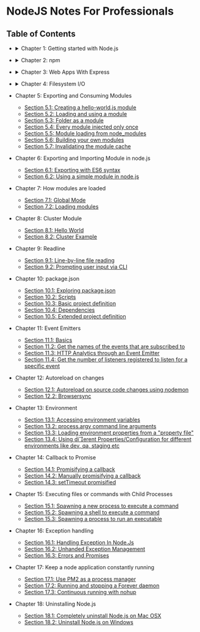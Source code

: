 # NodeJS Notes For Professionals

## Table of Contents

* <details>
  <summary>Chapter 1: Getting started with Node.js</summary>

  - [Section 1.1: Hello World HTTP server](/book_pages/chapter1/section1.1.md)
  - [Section 1.2: Hello World command line](/book_pages/chapter1/section1.2.md)
  - [Section 1.3: Hello World with Express](/book_pages/chapter1/section1.3.md)
  - [Section 1.4: Installing and Running Node.js ](/book_pages/chapter1/section1.4.md)
  - [Section 1.5: Debugging Your NodeJS Application](/book_pages/chapter1/section1.5.md)
  - [Section 1.6: Hello World basic routing](/book_pages/chapter1/section1.6.md)
  - [Section 1.7: Hello World in the REPL](/book_pages/chapter1/section1.7.md)
  - [Section 1.8: Deploying your application online](/book_pages/chapter1/section1.8.md)
  - [Section 1.9: Core modules](/book_pages/chapter1/section1.9.md)
  - [Section 1.10: TLS Socket: server and client](/book_pages/chapter1/section1.10.md)
  - [Section 1.11: How to get a basic HTTPS web server up and running!](/book_pages/chapter1/section1.11.md)
</details>

* <details>
  <summary>Chapter 2: npm</summary>

  - [Section 2.0: Basic](/book_pages/chapter2/section2.0.md)
  - [Section 2.1: Installing packages](/book_pages/chapter2/section2.1.md)
  - [Section 2.2: Uninstalling packages](/book_pages/chapter2/section2.2.md)
  - [Section 2.3: Setting up a package configuration](/book_pages/chapter2/section2.3.md)
  - [Section 2.4: Running scripts](/book_pages/chapter2/section2.4.md)
  - [Section 2.5: Basic semantic versioning](/book_pages/chapter2/section2.5.md)
  - [Section 2.6: Publishing a package](/book_pages/chapter2/section2.6.md)
  - [Section 2.7: Removing extraneous packages](/book_pages/chapter2/section2.7.md)
  - [Section 2.8: Listing currently installed packages](/book_pages/chapter2/section2.8.md)
  - [Section 2.9: Updating npm and packages](/book_pages/chapter2/section2.9.md)
  - [Section 2.10: Scopes and repositories](/book_pages/chapter2/section2.10.md)
  - [Section 2.11: Linking projects for faster debugging and development](/book_pages/chapter2/section2.11.md)
  - [Section 2.12: Locking modules to specific versions](/book_pages/chapter2/section2.12.md)
  - [Section 2.13: Setting up for globally installed packages ](/book_pages/chapter2/section2.13.md)
</details>

* <details>
  <summary>Chapter 3: Web Apps With Express</summary>

  - [Section 3.0: Basic](/book_pages/chapter3/section3.0.md)
  - [Section 3.1: Getting Started](/book_pages/chapter3/section3.1.md)
  - [Section 3.2: Basic routing](/book_pages/chapter3/section3.2.md)
  - [Section 3.3: Modular express application](/book_pages/chapter3/section3.3.md)
  - [Section 3.4: Using a Template Engine](/book_pages/chapter3/section3.4.md)
  - [Section 3.5: JSON API with ExpressJS](/book_pages/chapter3/section3.5.md)
  - [Section 3.6: Serving static files](/book_pages/chapter3/section3.6.md)
  - [Section 3.7: Adding Middleware](/book_pages/chapter3/section3.7.md)
  - [Section 3.8: Error Handling](/book_pages/chapter3/section3.8.md)
  - [Section 3.9: Getting info from the request](/book_pages/chapter3/section3.9.md)
  - [Section 3.10: Error handling in Express](/book_pages/chapter3/section3.10.md)
  - [Section 3.11: Hook: How to execute code before any req and after any res](/book_pages/chapter3/section3.11.md)
  - [Section 3.12: Setting cookies with cookie-parser](/book_pages/chapter3/section3.12.md)
  - [Section 3.13: Custom middleware in Express](/book_pages/chapter3/section3.13.md)
  - [Section 3.14: Named routes in Django-style](/book_pages/chapter3/section3.14.md)
  - [Section 3.15: Hello World](/book_pages/chapter3/section3.15.md)
  - [Section 3.16: Using middleware and the next callback](/book_pages/chapter3/section3.16.md)
  - [Section 3.17: Error handling](/book_pages/chapter3/section3.17.md)
  - [Section 3.18: Handling POST Requests](/book_pages/chapter3/section3.18.md)
</details>

* <details>
  <summary>Chapter 4: Filesystem I/O</summary>

  - [Section 4.1: Asynchronously Read from Files](/book_pages/chapter4/section4.1.md)
  - [Section 4.2: Listing Directory Contents with readdir or readdirSync](/book_pages/chapter4/section4.2.md)
  - [Section 4.3: Copying files by piping streams](/book_pages/chapter4/section4.3.md)
  - [Section 4.4: Reading from a file synchronously](/book_pages/chapter4/section4.4.md)
  - [Section 4.5: Check Permissions of a File or Directory](/book_pages/chapter4/section4.5.md)
  - [Section 4.6: Checking if a file or a directory exists](/book_pages/chapter4/section4.6.md)
  - [Section 4.7: Determining the line count of a text file](/book_pages/chapter4/section4.7.md)
  - [Section 4.8: Reading a file line by line](/book_pages/chapter4/section4.8.md)
  - [Section 4.9: Avoiding race conditions when creating or using an existing directory](/book_pages/chapter4/section4.9.md)
  - [Section 4.10: Cloning a file using streams](/book_pages/chapter4/section4.10.md)
  - [Section 4.11: Writing to a file using writeFile or writeFileSync](/book_pages/chapter4/section4.11.md)
  - [Section 4.12: Changing contents of a text file](/book_pages/chapter4/section4.12.md)
  - [Section 4.13: Deleting a file using unlink or unlinkSync](/book_pages/chapter4/section4.13.md)
  - [Section 4.14: Reading a file into a Buer using streams](/book_pages/chapter4/section4.14.md)
</details>

* Chapter 5: Exporting and Consuming Modules

  - [Section 5.1: Creating a hello-world.js module](/book_pages/chapter5/section5.1.md)
  - [Section 5.2: Loading and using a module](/book_pages/chapter5/section5.2.md)
  - [Section 5.3: Folder as a module](/book_pages/chapter5/section5.3.md)
  - [Section 5.4: Every module injected only once](/book_pages/chapter5/section5.4.md)
  - [Section 5.5: Module loading from node_modules](/book_pages/chapter5/section5.5.md)
  - [Section 5.6: Building your own modules](/book_pages/chapter5/section5.6.md)
  - [Section 5.7: Invalidating the module cache](/book_pages/chapter5/section5.7.md)

* Chapter 6: Exporting and Importing Module in node.js

  - [Section 6.1: Exporting with ES6 syntax](/book_pages/chapter6/section6.1.md)
  - [Section 6.2: Using a simple module in node.js](/book_pages/chapter6/section6.2.md)

* Chapter 7: How modules are loaded

   - [Section 7.1: Global Mode](/book_pages/chapter7/section7.1.md)
   - [Section 7.2: Loading modules](/book_pages/chapter7/section7.2.md)

* Chapter 8: Cluster Module

  - [Section 8.1: Hello World](/book_pages/chapter8/section8.1.md)
  - [Section 8.2: Cluster Example](/book_pages/chapter8/section8.2.md)

* Chapter 9: Readline

  - [Section 9.1: Line-by-line file reading](/book_pages/chapter9/section9.1.md)
  - [Section 9.2: Prompting user input via CLI](/book_pages/chapter9/section9.2.md)

* Chapter 10: package.json

  - [Section 10.1: Exploring package.json](/book_pages/chapter10/section10.1.md)
  - [Section 10.2: Scripts](/book_pages/chapter10/section10.2.md)
  - [Section 10.3: Basic project definition](/book_pages/chapter10/section10.3.md)
  - [Section 10.4: Dependencies](/book_pages/chapter10/section10.4.md)
  - [Section 10.5: Extended project definition](/book_pages/chapter10/section10.5.md)

* Chapter 11: Event Emitters

  - [Section 11.1: Basics](/book_pages/chapter11/section11.1.md)
  - [Section 11.2: Get the names of the events that are subscribed to](/book_pages/chapter11/section11.2.md)
  - [Section 11.3: HTTP Analytics through an Event Emitter](/book_pages/chapter11/section11.3.md)
  - [Section 11.4: Get the number of listeners registered to listen for a specific event](/book_pages/chapter11/section11.4.md)

* Chapter 12: Autoreload on changes

  - [Section 12.1: Autoreload on source code changes using nodemon](/book_pages/chapter12/section12.1.md)
  - [Section 12.2: Browsersync](/book_pages/chapter12/section12.2.md)

* Chapter 13: Environment

  - [Section 13.1: Accessing environment variables](/book_pages/chapter13/section13.1.md)
  - [Section 13.2: process.argv command line arguments](/book_pages/chapter13/section13.2.md)
  - [Section 13.3: Loading environment properties from a "property file"](/book_pages/chapter13/section13.3.md)
  - [Section 13.4: Using dierent Properties/Configuration for different environments like dev, qa, staging etc](/book_pages/chapter13/section13.4.md)

* Chapter 14: Callback to Promise

  - [Section 14.1: Promisifying a callback](/book_pages/chapter14/section14.1.md)
  - [Section 14.2: Manually promisifying a callback](/book_pages/chapter14/section14.2.md)
  - [Section 14.3: setTimeout promisified](/book_pages/chapter14/section14.3.md)

* Chapter 15: Executing files or commands with Child Processes    

  - [Section 15.1: Spawning a new process to execute a command](/book_pages/chapter15/section15.1.md)
  - [Section 15.2: Spawning a shell to execute a command](/book_pages/chapter15/section15.2.md)
  - [Section 15.3: Spawning a process to run an executable](/book_pages/chapter15/section15.3.md)

* Chapter 16: Exception handling

  - [Section 16.1: Handling Exception In Node.Js](/book_pages/chapter16/section16.1.md)
  - [Section 16.2: Unhanded Exception Management](/book_pages/chapter16/section16.2.md)
  - [Section 16.3: Errors and Promises](/book_pages/chapter16/section16.3.md)

* Chapter 17: Keep a node application constantly running

  - [Section 17.1: Use PM2 as a process manager](/book_pages/chapter17/section17.1.md)
  - [Section 17.2: Running and stopping a Forever daemon](/book_pages/chapter17/section17.2.md)
  - [Section 17.3: Continuous running with nohup](/book_pages/chapter17/section17.3.md)

* Chapter 18: Uninstalling Node.js

  - [Section 18.1: Completely uninstall Node.js on Mac OSX](/book_pages/chapter18/section18.1.md)
  - [Section 18.2: Uninstall Node.js on Windows](/book_pages/chapter18/section18.2.md)